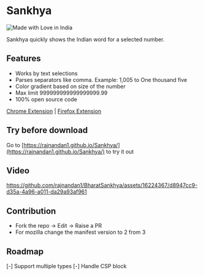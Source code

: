 # Sankhya

![Made with Love in India](https://madewithlove.org.in/badge.svg)

Sankhya quickly shows the Indian word for a selected number.

## Features

- Works by text selections
- Parses separators like comma. Example: 1,005 to One thousand five
- Color gradient based on size of the number
- Max limit 999999999999999999.99
- 100% open source code

[Chrome Extension](https://chrome.google.com/webstore/detail/sankhya/ijohmanpjelehniobchlkkiedkojgnig) | [Firefox Extension](https://addons.mozilla.org/en-US/firefox/addon/sankhya/)

## Try before download
Go to [https://rajnandan1.github.io/Sankhya/](https://rajnandan1.github.io/Sankhya/) to try it out

## Video

https://github.com/rajnandan1/BharatSankhya/assets/16224367/d8947cc9-d35a-4a96-a011-da29a93af961


## Contribution
- Fork the repo -> Edit -> Raise a PR
- For mozilla change the manifest version to 2 from 3

## Roadmap
[-] Support multiple types
[-] Handle CSP block
